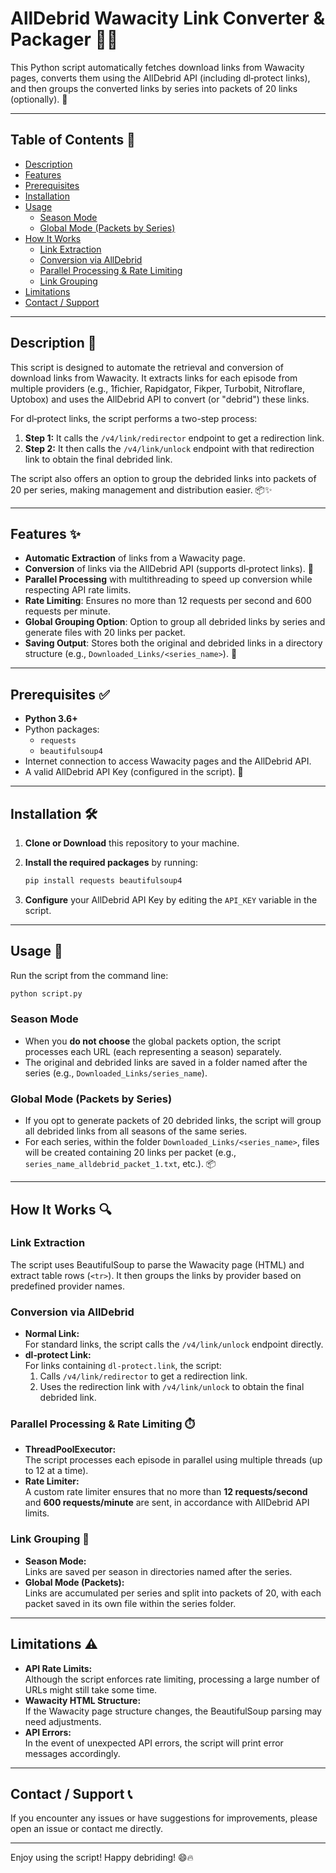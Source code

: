 # AllDebrid Wawacity Link Converter & Packager 🚀🔗

This Python script automatically fetches download links from Wawacity pages, converts them using the AllDebrid API (including dl‑protect links), and then groups the converted links by series into packets of 20 links (optionally). 🎉

---

## Table of Contents 📑

- [Description](#description)
- [Features](#features)
- [Prerequisites](#prerequisites)
- [Installation](#installation)
- [Usage](#usage)
  - [Season Mode](#season-mode)
  - [Global Mode (Packets by Series)](#global-mode-packets-by-series)
- [How It Works](#how-it-works)
  - [Link Extraction](#link-extraction)
  - [Conversion via AllDebrid](#conversion-via-alldebrid)
  - [Parallel Processing & Rate Limiting](#parallel-processing--rate-limiting)
  - [Link Grouping](#link-grouping)
- [Limitations](#limitations)
- [Contact / Support](#contact--support)

---

## Description 📝

This script is designed to automate the retrieval and conversion of download links from Wawacity. It extracts links for each episode from multiple providers (e.g., 1fichier, Rapidgator, Fikper, Turbobit, Nitroflare, Uptobox) and uses the AllDebrid API to convert (or "debrid") these links. 

For dl‑protect links, the script performs a two-step process:  
1. **Step 1:** It calls the `/v4/link/redirector` endpoint to get a redirection link.  
2. **Step 2:** It then calls the `/v4/link/unlock` endpoint with that redirection link to obtain the final debrided link.

The script also offers an option to group the debrided links into packets of 20 per series, making management and distribution easier. 📦✨

---

## Features ✨

- **Automatic Extraction** of links from a Wawacity page.
- **Conversion** of links via the AllDebrid API (supports dl‑protect links). 🔄
- **Parallel Processing** with multithreading to speed up conversion while respecting API rate limits.
- **Rate Limiting**: Ensures no more than 12 requests per second and 600 requests per minute.
- **Global Grouping Option**: Option to group all debrided links by series and generate files with 20 links per packet.
- **Saving Output**: Stores both the original and debrided links in a directory structure (e.g., `Downloaded_Links/<series_name>`). 💾

---

## Prerequisites ✅

- **Python 3.6+**
- Python packages:  
  - `requests`  
  - `beautifulsoup4`  
- Internet connection to access Wawacity pages and the AllDebrid API.
- A valid AllDebrid API Key (configured in the script). 🔑

---

## Installation 🛠️

1. **Clone or Download** this repository to your machine.
2. **Install the required packages** by running:

   ```bash
   pip install requests beautifulsoup4
   ```

3. **Configure** your AllDebrid API Key by editing the `API_KEY` variable in the script.

---

## Usage 🚀

Run the script from the command line:

```bash
python script.py
```

### Season Mode

- When you **do not choose** the global packets option, the script processes each URL (each representing a season) separately.
- The original and debrided links are saved in a folder named after the series (e.g., `Downloaded_Links/series_name`).

### Global Mode (Packets by Series)

- If you opt to generate packets of 20 debrided links, the script will group all debrided links from all seasons of the same series.
- For each series, within the folder `Downloaded_Links/<series_name>`, files will be created containing 20 links per packet (e.g., `series_name_alldebrid_packet_1.txt`, etc.). 📦

---

## How It Works 🔍

### Link Extraction

The script uses BeautifulSoup to parse the Wawacity page (HTML) and extract table rows (`<tr>`). It then groups the links by provider based on predefined provider names.

### Conversion via AllDebrid

- **Normal Link:**  
  For standard links, the script calls the `/v4/link/unlock` endpoint directly.
- **dl‑protect Link:**  
  For links containing `dl-protect.link`, the script:
  1. Calls `/v4/link/redirector` to get a redirection link.
  2. Uses the redirection link with `/v4/link/unlock` to obtain the final debrided link.

### Parallel Processing & Rate Limiting ⏱️

- **ThreadPoolExecutor:**  
  The script processes each episode in parallel using multiple threads (up to 12 at a time).
- **Rate Limiter:**  
  A custom rate limiter ensures that no more than **12 requests/second** and **600 requests/minute** are sent, in accordance with AllDebrid API limits.

### Link Grouping 📂

- **Season Mode:**  
  Links are saved per season in directories named after the series.
- **Global Mode (Packets):**  
  Links are accumulated per series and split into packets of 20, with each packet saved in its own file within the series folder.

---

## Limitations ⚠️

- **API Rate Limits:**  
  Although the script enforces rate limiting, processing a large number of URLs might still take some time.
- **Wawacity HTML Structure:**  
  If the Wawacity page structure changes, the BeautifulSoup parsing may need adjustments.
- **API Errors:**  
  In the event of unexpected API errors, the script will print error messages accordingly.

---

## Contact / Support 📞

If you encounter any issues or have suggestions for improvements, please open an issue or contact me directly.

---

Enjoy using the script! Happy debriding! 😄🔥
